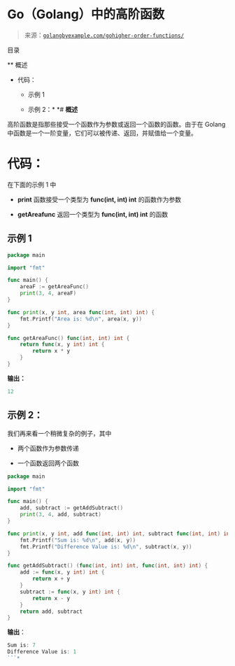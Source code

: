 <!--yml

分类：未分类

日期：2024-10-13 06:11:15

-->

# Go（Golang）中的高阶函数

> 来源：[`golangbyexample.com/gohigher-order-functions/`](https://golangbyexample.com/gohigher-order-functions/)

目录

**   概述

+   代码：

    +   示例 1

    +   示例 2：*  *# **概述**

高阶函数是指那些接受一个函数作为参数或返回一个函数的函数。由于在 Golang 中函数是一个一阶变量，它们可以被传递、返回，并赋值给一个变量。

# **代码：**

在下面的示例 1 中

+   **print** 函数接受一个类型为 **func(int, int) int** 的函数作为参数

+   **getAreafunc** 返回一个类型为 **func(int, int) int** 的函数

## **示例 1**

```go
package main

import "fmt"

func main() {
    areaF := getAreaFunc()
    print(3, 4, areaF)
}

func print(x, y int, area func(int, int) int) {
    fmt.Printf("Area is: %d\n", area(x, y))
}

func getAreaFunc() func(int, int) int {
    return func(x, y int) int {
        return x * y
    }
}
```

**输出：**

```go
12
```

## **示例 2：**

我们再来看一个稍微复杂的例子，其中

+   两个函数作为参数传递

+   一个函数返回两个函数

```go
package main

import "fmt"

func main() {
    add, subtract := getAddSubtract()
    print(3, 4, add, subtract)
}

func print(x, y int, add func(int, int) int, subtract func(int, int) int) {
    fmt.Printf("Sum is: %d\n", add(x, y))
    fmt.Printf("Difference Value is: %d\n", subtract(x, y))
}

func getAddSubtract() (func(int, int) int, func(int, int) int) {
    add := func(x, y int) int {
        return x + y
    }
    subtract := func(x, y int) int {
        return x - y
    }
    return add, subtract
}
```

**输出**：

```go
Sum is: 7
Difference Value is: 1
```*
